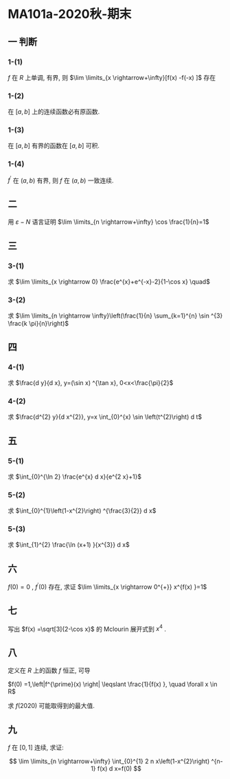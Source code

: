 # MA101a-2020秋-期末

## 一 判断

### 1-(1)

$f$ 在 $R$ 上单调, 有界, 则 $\lim \limits_{x \rightarrow+\infty}[f(x) -f(-x) ]$ 存在

### 1-(2)

在 $[a, b]$ 上的连续函数必有原函数.

### 1-(3)

在 $[a, b]$ 有界的函数在 $[a, b]$ 可积.

### 1-(4)

$f^{\prime}$ 在 $(a, b)$ 有界, 则 $f$ 在 $(a, b)$ 一致连续.

## 二

用 $\varepsilon-N$ 语言证明 $\lim \limits_{n \rightarrow+\infty} \cos \frac{1}{n}=1$

## 三

### 3-(1)

求 $\lim \limits_{x \rightarrow 0} \frac{e^{x}+e^{-x}-2}{1-\cos x} \quad$

### 3-(2)

求 $\lim \limits_{n \rightarrow \infty}\left(\frac{1}{n} \sum_{k=1}^{n} \sin ^{3} \frac{k \pi}{n}\right)$

## 四

### 4-(1)

求 $\frac{d y}{d x}, y=(\sin x) ^{\tan x}, 0<x<\frac{\pi}{2}$

### 4-(2)

求 $\frac{d^{2} y}{d x^{2}}, y=x \int_{0}^{x} \sin \left(t^{2}\right) d t$

## 五

### 5-(1)

求 $\int_{0}^{\ln 2} \frac{e^{x} d x}{e^{2 x}+1}$

### 5-(2)

求 $\int_{0}^{1}\left(1-x^{2}\right) ^{\frac{3}{2}} d x$

### 5-(3)

求 $\int_{1}^{2} \frac{\ln (x+1) }{x^{3}} d x$

## 六

$f(0) =0$ , $f^{\prime}(0)$ 存在, 求证 $\lim \limits_{x \rightarrow 0^{+}} x^{f(x) }=1$

## 七

写出 $f(x) =\sqrt[3]{2-\cos x}$ 的 Mclourin 展开式到 $x^{4}$ .

## 八

定义在 $R$ 上的函数 $f$ 恒正, 可导

$f(0) =1,\left|f^{\prime}(x) \right| \leqslant \frac{1}{f(x) }, \quad \forall x \in R$

求 $f(2020)$ 可能取得到的最大值.

## 九

$f$ 在 $[0,1]$ 连续, 求证:

$$
\lim \limits_{n \rightarrow+\infty} \int_{0}^{1} 2 n x\left(1-x^{2}\right) ^{n-1} f(x) d x=f(0)
$$

